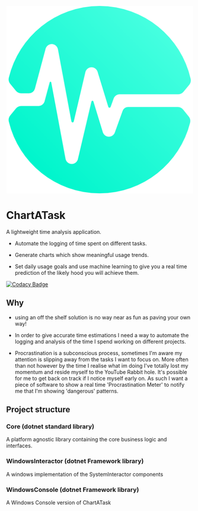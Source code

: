 ![alt text](https://raw.githubusercontent.com/Timmoth/ChartATask/master/Chartatask_512.png)

# ChartATask
A lightweight time analysis application.

- Automate the logging of time spent on different tasks.

- Generate charts which show meaningful usage trends.

- Set daily usage goals and use machine learning to give you a real time prediction of the likely hood you will achieve them.

[![Codacy Badge](https://api.codacy.com/project/badge/Grade/120f83a3612544769ad4ec291d98a105)](https://www.codacy.com/manual/Timmoth/Chartatask?utm_source=github.com&amp;utm_medium=referral&amp;utm_content=Timmoth/Chartatask&amp;utm_campaign=Badge_Grade)

## Why

-  using an off the shelf solution is no way near as fun as paving your own way!

-  In order to give accurate time estimations I need a way to automate the logging and analysis of the time I spend working on different projects.

-  Procrastination is a subconscious process, sometimes I'm aware my attention is slipping away from the tasks I want to focus on. More often than not however by the time I realise what im doing I've totally lost my momentum and reside myself to the YouTube Rabbit hole. It's possible for me to get back on track if I notice myself early on. As such I want a piece of software to show a real time 'Procrastination Meter' to notify me that I'm showing 'dangerous' patterns.

## Project structure

### Core (dotnet standard library)

A platform agnostic library containing the core business logic and interfaces.

### WindowsInteractor (dotnet Framework library)

A windows implementation of the SystemInteractor components

### WindowsConsole (dotnet Framework library)

A Windows Console version of ChartATask
